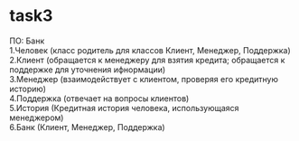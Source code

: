 # task3
ПО: Банк\
 1.Человек (класс родитель для классов Клиент, Менеджер, Поддержка)\
 2.Клиент (обращается к менеджеру для взятия кредита; обращается к поддержке для уточнения ифнормации)\
 3.Менеджер (взаимодействует с клиентом, проверяя его кредитную историю)\
 4.Поддержка (отвечает на вопросы клиентов)\
 5.История (Кредитная история человека, использующаяся менеджером)\
 6.Банк (Клиент, Менеджер, Поддержка)
